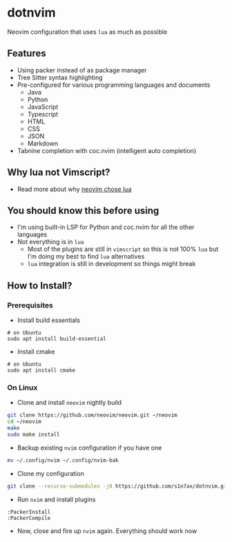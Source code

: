 # dotnvim
Neovim configuration that uses `lua` as much as possible

## Features

* Using packer instead of as package manager
* Tree Sitter syntax highlighting
* Pre-configured for various programming languages and documents
  * Java
  * Python
  * JavaScript
  * Typescript
  * HTML
  * CSS
  * JSON
  * Markdown
* Tabnine completion with coc.nvim (intelligent auto completion)

## Why lua not Vimscript?

* Read more about why [neovim chose lua](https://github.com/neovim/neovim/wiki/FAQ#why-embed-lua-instead-of-x)

## You should know this before using

* I'm using built-in LSP for Python and coc.nvim for all the other languages
* Not everything is in `lua`
  * Most of the plugins are still in `vimscript` so this is not 100% `lua` but I'm doing my best to find `lua` alternatives
  * `lua` integration is still in development so things might break

## How to Install?

### Prerequisites

- Install build essentials

```
# on Ubuntu
sudo apt install build-essential
```

- Install cmake

```
# on Ubuntu
sudo apt install cmake
```

### On Linux

* Clone and install `neovim` nightly build

```bash
git clone https://github.com/neovim/neovim.git ~/neovim
cd ~/neovim
make
sudo make install
```

* Backup existing `nvim` configuration if you have one

```bash
mv ~/.config/nvim ~/.config/nvim-bak
```

* Clone my configuration

```bash
git clone --recurse-submodules -j8 https://github.com/s1n7ax/dotnvim.git ~/.config/nvim
```

* Run `nvim` and install plugins

```vim
:PackerInstall
:PackerCompile
```

* Now, close and fire up `nvim` again. Everything should work now
